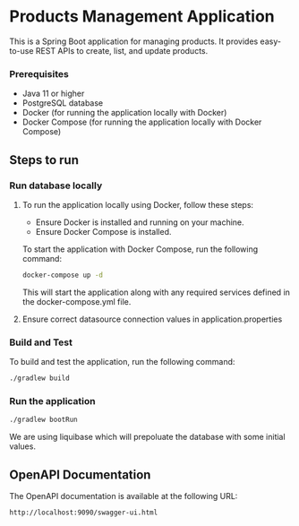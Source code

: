 # Products Management Application

This is a Spring Boot application for managing products. It provides easy-to-use REST APIs to create, list, and update products.

### Prerequisites

- Java 11 or higher
- PostgreSQL database
- Docker (for running the application locally with Docker)
- Docker Compose (for running the application locally with Docker Compose)

## Steps to run

### Run database locally

1. To run the application locally using Docker, follow these steps:

    - Ensure Docker is installed and running on your machine.
    -  Ensure Docker Compose is installed.

    To start the application with Docker Compose, run the following command:

    ```sh
    docker-compose up -d
    ```

    This will start the application along with any required services defined in the docker-compose.yml file.
2. Ensure correct datasource connection values in application.properties    

### Build and Test

To build and test the application, run the following command:

```sh
./gradlew build
```

### Run the application

```sh
./gradlew bootRun
```
We are using liquibase which will prepoluate the database with some initial values.

## OpenAPI Documentation
The OpenAPI documentation is available at the following URL:
```
http://localhost:9090/swagger-ui.html
```